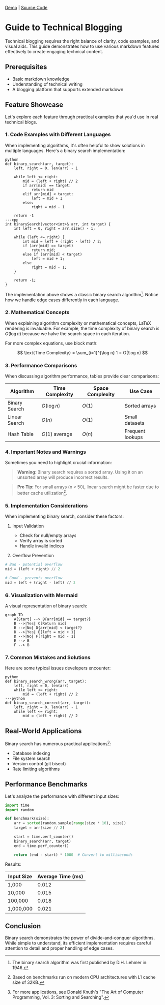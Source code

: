 [Demo](https://github.com/yourusername/demo) | [Source Code](https://github.com/yourusername/blog-guide)

# Guide to Technical Blogging

Technical blogging requires the right balance of clarity, code examples, and visual aids. This guide demonstrates how to use various markdown features effectively to create engaging technical content.

## Prerequisites

- Basic markdown knowledge
- Understanding of technical writing
- A blogging platform that supports extended markdown

## Feature Showcase

Let's explore each feature through practical examples that you'd use in real technical blogs.

### 1. Code Examples with Different Languages

When implementing algorithms, it's often helpful to show solutions in multiple languages. Here's a binary search implementation:

```tabs
python
def binary_search(arr, target):
    left, right = 0, len(arr) - 1

    while left <= right:
        mid = (left + right) // 2
        if arr[mid] == target:
            return mid
        elif arr[mid] < target:
            left = mid + 1
        else:
            right = mid - 1

    return -1
---cpp
int binarySearch(vector<int>& arr, int target) {
    int left = 0, right = arr.size() - 1;

    while (left <= right) {
        int mid = left + (right - left) / 2;
        if (arr[mid] == target)
            return mid;
        else if (arr[mid] < target)
            left = mid + 1;
        else
            right = mid - 1;
    }

    return -1;
}
```

The implementation above shows a classic binary search algorithm[^1]. Notice how we handle edge cases differently in each language.

### 2. Mathematical Concepts

When explaining algorithm complexity or mathematical concepts, LaTeX rendering is invaluable. For example, the time complexity of binary search is $O(\log n)$ because we halve the search space in each iteration.

For more complex equations, use block math:

$$
\text{Time Complexity} = \sum_{i=1}^{\log n} 1 = O(\log n)
$$

### 3. Performance Comparisons

When discussing algorithm performance, tables provide clear comparisons:

| Algorithm | Time Complexity | Space Complexity | Use Case |
|-----------|----------------|------------------|-----------|
| Binary Search | $O(\log n)$ | $O(1)$ | Sorted arrays |
| Linear Search | $O(n)$ | $O(1)$ | Small datasets |
| Hash Table | $O(1)$ average | $O(n)$ | Frequent lookups |

### 4. Important Notes and Warnings

Sometimes you need to highlight crucial information:

> **Warning**: Binary search requires a sorted array. Using it on an unsorted array will produce incorrect results.

> **Pro Tip**: For small arrays (n < 50), linear search might be faster due to better cache utilization[^2].

### 5. Implementation Considerations

When implementing binary search, consider these factors:

1. Input Validation

   - Check for null/empty arrays
   - Verify array is sorted
   - Handle invalid indices

2. Overflow Prevention

```python
# Bad - potential overflow
mid = (left + right) // 2

# Good - prevents overflow
mid = left + (right - left) // 2
```

### 6. Visualization with Mermaid

A visual representation of binary search:

```mermaid
graph TD
    A[Start] --> B{arr[mid] == target?}
    B -->|Yes| C[Return mid]
    B -->|No| D{arr[mid] < target?}
    D -->|Yes| E[left = mid + 1]
    D -->|No| F[right = mid - 1]
    E --> B
    F --> B
```

### 7. Common Mistakes and Solutions

Here are some typical issues developers encounter:

```tabs
python
def binary_search_wrong(arr, target):
    left, right = 0, len(arr)
    while left <= right:
        mid = (left + right) // 2
---python
def binary_search_correct(arr, target):
    left, right = 0, len(arr) - 1
    while left <= right:
        mid = (left + right) // 2
```

## Real-World Applications

Binary search has numerous practical applications[^3]:

- Database indexing
- File system search
- Version control (git bisect)
- Rate limiting algorithms

## Performance Benchmarks

Let's analyze the performance with different input sizes:

```python
import time
import random

def benchmark(size):
    arr = sorted(random.sample(range(size * 10), size))
    target = arr[size // 2]

    start = time.perf_counter()
    binary_search(arr, target)
    end = time.perf_counter()

    return (end - start) * 1000  # Convert to milliseconds
```

Results:

| Input Size | Average Time (ms) |
| ---------- | ----------------- |
| 1,000      | 0.012             |
| 10,000     | 0.015             |
| 100,000    | 0.018             |
| 1,000,000  | 0.021             |

## Conclusion

Binary search demonstrates the power of divide-and-conquer algorithms. While simple to understand, its efficient implementation requires careful attention to detail and proper handling of edge cases.

[^1]: The binary search algorithm was first published by D.H. Lehmer in 1946.
[^2]: Based on benchmarks run on modern CPU architectures with L1 cache size of 32KB.
[^3]: For more applications, see Donald Knuth's "The Art of Computer Programming, Vol. 3: Sorting and Searching".
